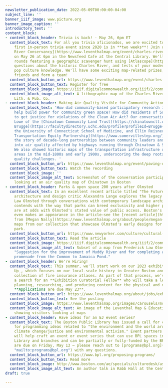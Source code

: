 ```yaml
---
newsletter_publication_date: 2022-05-09T00:00:00-04:00
subject_line: ''
banner_iiif_image: www.picture.org
banner_image_caption: ''
introductory_text: ''
content_block:
- content_block_header: Trivia is back! · May 26, 6pm ET
  content_block_text: For all you trivia aficionados, we are excited to say that our
    first in-person trivia event since 2020 is in **two weeks**! Join us and the [Charles
    River Conservancy](https://www.leventhalmap.org/event/charles-river-trivia-night/#:\~:text=Charles%20River%20Conservancy)
    on May 26 at 6pm in the Newsfeed Cafe at the Central Library. We'll have trivia
    rounds featuring a geographic scavenger hunt using [Atlascope](https://atlascope.leventhalmap.org/),
    questions about the historic Charles River, and tests of your modern Charles River
    pop culture knowledge. We'll have some exciting map-related prizes, so tell your
    friends and form a team!
  content_block_button_url: https://www.leventhalmap.org/event/charles-river-trivia-night/
  content_block_button_text: Register for free
  content_block_image: https://iiif.digitalcommonwealth.org/iiif/2/commonwealth:wd376339v/full/full/0/default.jpg
  content_block_image_alt_text: A lithographic map of the Charles River from Walker
    Lith. & Pub. Co.
- content_block_header: Making Air Quality Visible for Community Action
  content_block_text: 'How did community-based participatory research in Chinatown
    help build power for community green space? How did residents of Somerville work
    to get justice for violations of the Clean Air Act? Our conversation with Lydia
    Lowe of the [Chinatown Community Land Trust](https://chinatownclt.org/), [Doug
    Brugge](https://facultydirectory.uchc.edu/profile?profileId=Brugge-Douglas) of
    the University of Connecticut School of Medicine, and Ellin Reisner of the [Somerville
    Transportation Equity Partnership](https://www.somervillestep.org/) helped illuminate
    the story of decade-long partnerships between community leaders and academic researchers
    into air quality affected by highways running through Chinatown & Somerville.
    We also showed historic maps of the transportation infrastructure of these two
    areas in the mid-1800s and early 1900s, underscoring the deep roots of these air
    quality challenges. '
  content_block_button_url: https://www.leventhalmap.org/event/paving-over-people-traffic-air-pollution-and-health/
  content_block_button_text: Watch the recording
  content_block_image: ''
  content_block_image_alt_text: Screenshot of the conversation participants on video
    looking at an air quality map of Chinatown in Boston
- content_block_header: Parks & open space 200 years after Olmsted
  content_block_text: In an excellent recent article titled "The Future of Parks",
    architecture and design critic Alexandra Lange explores the legacy of Frederick
    Law Olmsted through conversations with contemporary landscape architects. She
    contends with the way that parks can breed exclusivity and higher prices that
    are at odds with Olmsted's stated value of public access. Boston's Emerald Necklace
    even makes an appearance in the article—see the [recent article](https://www.leventhalmap.org/articles/celebrating-frederick-law-olmsted/)
    from [Megan Nally](https://www.leventhalmap.org/about/people/megan-nally/) for
    maps from our collection that showcase Olmsted's early designs for the linear
    park.
  content_block_button_url: https://www.newyorker.com/culture/cultural-comment/the-future-of-public-parks
  content_block_button_text: Read the article
  content_block_image: https://iiif.digitalcommonwealth.org/iiif/2/commonwealth:9s161j58q/1561,235,3496,2322/full/0/default.jpg
  content_block_image_alt_text: Subset of a map from Frederick Law Olmsted called
    "Suggestion for the improvement of Muddy River and for completing a continuous
    promenade from the Common to Jamaica Pond."
- content_block_header: We're Hiring!
  content_block_text: This summer, we'll start work on our 2023 exhibition, _Building
    Up_, which focuses on our local-scale history in Greater Boston and will use our
    collection of fire insurance atlases. As part of that process, we’ve just opened
    a search for an **Exhibition Curatorial Fellow** who will take a lead role in
    planning, researching, and producing content for the physical and digital exhibition.
    **Applications are due May 23**.
  content_block_button_url: https://www.leventhalmap.org/about/jobs/exhibition-curatorial-fellow/
  content_block_button_text: See the posting
  content_block_image: https://www.leventhalmap.org/images/carousels/molic_gallery01.jpg
  content_block_image_alt_text: An image of the Leventhal Map & Education Gallery
    showing visitors looking at maps
- content_block_header: Have ideas for an EJ event series?
  content_block_text: The Boston Public Library has issued a call for community partners
    for programming ideas related to "the environment and the world around us, including
    climate change/justice and environmental activism." Event partners that are selected
    will help craft an event or event series that can use BPL spaces in the Central
    Library and branches and can be partially or fully-funded by the BPL. Applications
    are due on Friday, May 13 — please reach out to [programs@bpl.org](mailto:programs@bpl.org
    "mailto:programs@bpl.org") with any questions.
  content_block_button_url: https://www.bpl.org/proposing-programs/
  content_block_button_text: Read more
  content_block_image: http://www.boston.com/ae/specials/culturedesk/assets_c/2010/09/BPLDarkTide%20007-thumb-400x266-21222.jpg
  content_block_image_alt_text: An author talk in Rabb Hall at the Central Library
draft: true

---
```

